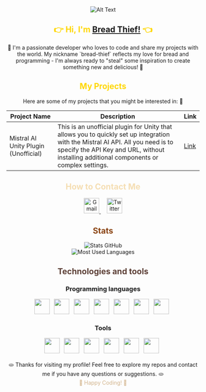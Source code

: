<div align="center">
    <img src="https://gifs.obs.ru-moscow-1.hc.sbercloud.ru/eef685eda3e1e5119037df64cba54f2e921f83863fbb2c7391c8e0f34836ca51.gif" alt="Alt Text"/>
</div>
<h2>
<div align="center">
    <span style="color: #FFD700;">👉 Hi, I'm <a href="https://github.com/bread-thief" target="_blank">Bread Thief!</a> 👈</span>
</div>
</h2>

<div align="center">
    🥖 I'm a passionate developer who loves to code and share my projects with the world. My nickname `bread-thief` reflects my love for bread and programming - I'm always ready to "steal" some inspiration to create something new and delicious! 🥖
</div>

## <div align="center"><span style="color: #FFD700;">My Projects</span></div>

<div align="center">
    Here are some of my projects that you might be interested in: 🚀
</div>

<div align="center">

| Project Name | Description | Link |
|----------|----------|--------|
| Mistral AI Unity Plugin (Unofficial) | This is an unofficial plugin for Unity that allows you to quickly set up integration with the Mistral AI API. All you need is to specify the API Key and URL, without installing additional components or complex settings. | [Link](https://github.com/bread-thief/Mistral-AI-Unity-Plugin-Unofficial) |

</div>

## <div align="center"><span style="color: #F5DEB3;">How to Contact Me</span></div>


<div align="center">
<a href="mailto:bread.thief.dev@gmail.com" target="_blank">
    <img src="https://img.icons8.com/?size=256&id=P7UIlhbpWzZm&format=png" width="40" height="40" alt="Gmail"/>
</a>
&nbsp
&nbsp
<a href="https://twitter.com/Bread_Thief_dev" target="_blank">
    <img src="https://img.icons8.com/?size=256&id=phOKFKYpe00C&format=png" width="40" height="40" alt="Twitter"/>
</a>

</div>

## <div align="center"><span style="color: #8B4513;">Stats</span></div>

<div align="center">
    <img src="https://github-readme-stats.vercel.app/api?username=bread-thief&show_icons=true&bg_color=000000&text_color=FF8400&title_color=FF8400&icon_color=F5DEB3" alt="Stats GitHub"/>
</div>
<div align="center">
    <img src="https://github-readme-stats.vercel.app/api/top-langs/?username=bread-thief&layout=compact&bg_color=000000&text_color=FF8400&title_color=FF8400" alt="Most Used Languages"/>
</div>

## <div align="center"><span style="color: #5D4037;">Technologies and tools</span></div>

### <div align="center">Programming languages</div>
<div align="center">
    <img src="https://cdn.jsdelivr.net/gh/devicons/devicon/icons/c/c-original.svg" width="40" height="40"/> &nbsp;
    <img src="https://cdn.jsdelivr.net/gh/devicons/devicon/icons/cplusplus/cplusplus-original.svg" width="40" height="40"/> &nbsp;
    <img src="https://cdn.jsdelivr.net/gh/devicons/devicon/icons/csharp/csharp-original.svg" width="40" height="40"/> &nbsp;
    <img src="https://cdn.jsdelivr.net/gh/devicons/devicon/icons/java/java-original.svg" width="40" height="40"/> &nbsp;
    <img src="https://cdn.jsdelivr.net/gh/devicons/devicon/icons/python/python-original.svg" width="40" height="40"/> &nbsp;
    <img src="https://cdn.jsdelivr.net/gh/devicons/devicon/icons/javascript/javascript-original.svg" width="40" height="40"/> &nbsp;
    <img src="https://cdn.jsdelivr.net/gh/devicons/devicon/icons/html5/html5-original.svg" width="40" height="40"/> &nbsp;
</div>

### <div align="center">Tools</div>
<div align="center">
    <img src="https://cdn.jsdelivr.net/gh/devicons/devicon/icons/visualstudio/visualstudio-plain.svg" width="40" height="40"/> &nbsp;
    <img src="https://cdn.jsdelivr.net/gh/devicons/devicon/icons/vscode/vscode-original.svg" width="40" height="40"/> &nbsp;
    <img src="https://cdn.jsdelivr.net/gh/devicons/devicon/icons/photoshop/photoshop-plain.svg" width="40" height="40"/> &nbsp;
    <img src="https://cdn.jsdelivr.net/gh/devicons/devicon/icons/jetbrains/jetbrains-original.svg" width="40" height="40"/> &nbsp;
    <img src="https://cdn.jsdelivr.net/gh/devicons/devicon/icons/blender/blender-original.svg" width="40" height="40"/> &nbsp;
    <img src="https://cdn.jsdelivr.net/gh/devicons/devicon/icons/unity/unity-original.svg" width="40" height="40"/> &nbsp;
</div>
&nbsp
&nbsp
&nbsp
<div align="center">
    🫓 Thanks for visiting my profile! Feel free to explore my repos and contact me if you have any questions or suggestions. 🫓
</div>
<div align="center">
    <span style="color: #D2B48C;">🍞 Happy Coding! 🍞</span>
</div>
